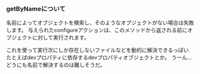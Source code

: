 ### getByNameについて
名前によってオブジェクトを検索し、そのようなオブジェクトがない場合は失敗します。
与えられたconfigureアクションは、このメソッドから返される前にオブジェクトに対して実行されます。

これを使って実行次にしか存在しないファイルなどを動的に解決できるっぽい
たとえばdevプロパティに依存するdevプロパティオブジェクトとか。
うーん…どうにも名前で解決するのは難しそうだ。
